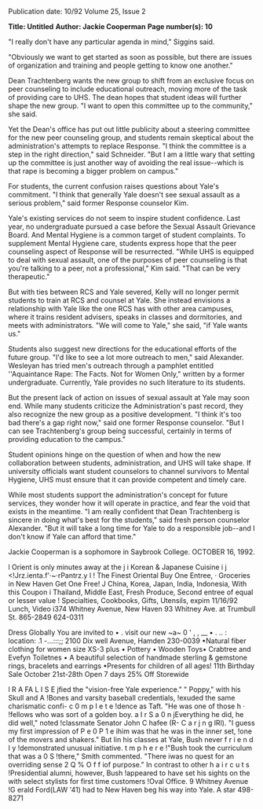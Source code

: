 Publication date: 10/92
Volume 25, Issue 2

**Title:  Untitled**
**Author: Jackie Cooperman**
**Page number(s): 10**

"I really don't have any particular agenda in mind," Siggins said. 

"Obviously we want to get started as soon as possible, but there are issues of organization and training and people getting to know one another." 

Dean Trachtenberg wants the new group to shift from an exclusive focus on peer counseling to include educational outreach, moving more of the task of providing care to UHS. The dean hopes that student ideas will further shape the new group. "I want to open this committee up to the community," she said. 

Yet the Dean's office has put out little publicity about a steering committee for the new peer counseling group, and students remain skeptical about the administration's attempts to replace Response. "I think the committee is a step in the right direction," said Schneider. "But I am a little wary that setting up the committee is just another way of avoiding the real issue--which is that rape is becoming a bigger problem on campus." 

For students, the current confusion raises questions about Yale's commitment. "I think that generally Yale doesn't see sexual assault as a serious problem," said former Response counselor Kim. 

Yale's existing services do not seem to inspire student confidence. Last year, no undergraduate pursued a case before the Sexual Assault Grievance Board. And Mental Hygiene is a common target of student complaints. To supplement Mental Hygiene care, students express hope that the peer counseling aspect of Response will be resurrected. "While UHS is equipped to deal with sexual assault, one of the purposes of peer counseling is that you're talking to a peer, not a professional," Kim said. "That can be very therapeutic." 

But with ties between RCS and Yale severed, Kelly will no longer permit students to train at RCS and counsel at Yale. She instead envisions a relationship with Yale like the one RCS has with other area campuses, where it trains resident advisers, speaks in classes and dormitories, and meets with administrators. "We will come to Yale," she said, "if Yale wants us." 

Students also suggest new directions for the educational efforts of the future group. "I'd like to see a lot more outreach to men," said Alexander. Wesleyan has tried men's outreach through a pamphlet entitled ''Aquaintance Rape: The Facts. Not for Women Only," written by a former undergraduate. Currently, Yale provides no such literature to its students. 

But the present lack of action on issues of sexual assault at Yale may soon end. While many students criticize the Administration's past record, they also recognize the new group as a positive development. "I think it's too bad there's a gap right now," said one former Response counselor. "But I can see Trachtenberg's group being successful, certainly in terms of providing education to the campus." 

Student opinions hinge on the question of when and how the new collaboration between students, administration, and UHS will take shape. If university officials want student counselors to channel survivors to Mental Hygiene, UHS must ensure that it can provide competent and timely care. 

While most students support the administration's concept for future services, they wonder how it will operate in practice, and fear the void that exists in the meantime. "I am really confident that Dean Trachtenberg is sincere in doing what's best for the students," said fresh person counselor Alexander. "But it will take a long time for Yale to do a responsible job--and I don't know if Yale can afford that time." 

Jackie Cooperman is a sophomore in Saybrook College. 
OCTOBER 16, 1992.


l Orient is only minutes away at the 
j 
i 
Korean & Japanese Cuisine i 
j <!Jrz.ienta.f'·~·rPantrz.y 
l 
! 
The Finest Oriental 
Buy One Entree, · 
Groceries in New Haven 
Get One Free! 
J China, Korea, Japan, India, Indonesia, 
With this Coupon 
i Thailand, Middle East, Fresh Produce, 
Second entree of equal or lesser value 
! Specialties, Cookbooks, Gifts, Utensils, 
expim 11/16/92 
Lunch, Video 
i374 Whitney Avenue, New Haven 
93 Whitney Ave. at Trumbull St. 
865-2849 
624-0311 


Dress Globally 
You are invited to 
• . 
visit our new 
~a~ 
0 
' 
,
, __ • . .. 
: 
location: 
.1 
-...:::;; 
2100 Dix well Avenue, Hamden 
230-0039 
•Natural fiber clothing for women size XS-3 plus • 
Pottery • Wooden Toys• Crabtree and Evefyn 
Toiletnes • A beautiful selection of handmade 
sterling & gemstone rings, bracelets and earrings 
•Presents for children of all ages! 
11th Birthday Sale October 21st-28th 
Open 7 days 
25% Off Storewide 


l R A FA L I S E 
jfied the "vision-free Yale experience." 
" Poppy," with his Skull and 
A 
!Bones and varsity baseball credentials, 
!exuded the same charismatic confi-
c 0 m p I e t e 
!dence as Taft. "He was one of those 
h 
· 
!fellows who was sort of a golden boy. 
a I r 
S a 
0 n 
jEverything he did, he did well," noted 
!classmate Senator John C hafee (R-
C a r j n g 
lRl). "I guess my first impression of 
P e 
0 P 1 e 
ihim was that he was in the inner set, 
!one of the movers and shakers." But 
lin his classes at Yale, Bush never 
f r i e n d I y 
!demonstrated unusual initiative. 
t m 
p h e r e 
!"Bush took the curriculum that was 
a 
0 S 
!there," Smith commented. "There 
iwas no quest for an overriding sense 
2 Q % 
O f f 
iof purpose." In contrast to other 
h a i r c u t s 
!Presidential alumni, however, Bush 
!appeared to have set his sights on the 
with select stylists for first time customers 
!Oval Office. 
9 Whitney Avenue 
!G
erald Ford(LAW '41) had to 
New Haven 
beg his way into Yale. A star 
498-8271